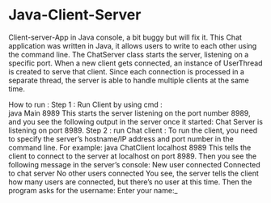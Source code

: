 # Java-Client-Server
Client-server-App in Java console, a bit buggy but will fix it.
This Chat application was written in Java, it allows users to write to each other using the command line.
The ChatServer class starts the server, listening on a specific port. When a new client gets connected, an instance of UserThread is created to serve that client. Since each connection is processed in a separate thread, the server is able to handle multiple clients at the same time.


How to run : 
Step 1 : Run Client by using cmd : 	
java Main 8989
This starts the server listening on the port number 8989, and you see the following output in the server once it started:
Chat Server is listening on port 8989.
Step 2 : run Chat client : To run the client, you need to specify the server’s hostname/IP address and port number in the command line. For example:
java ChatClient localhost 8989
This tells the client to connect to the server at localhost on port 8989. Then you see the following message in the server’s console:
New user connected
Connected to chat server
No other users connected
You see, the server tells the client how many users are connected, but there’s no user at this time. Then the program asks for the username:
Enter your name:_

